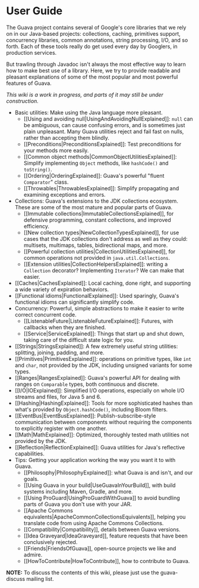 # User Guide

The Guava project contains several of Google's core libraries that we rely on in our Java-based projects: collections, caching, primitives support, concurrency libraries, common annotations, string processing, I/O, and so forth.  Each of these tools really do get used every day by Googlers, in production services.

But trawling through Javadoc isn't always the most effective way to learn how to make best use of a library.  Here, we try to provide readable and pleasant explanations of some of the most popular and most powerful features of Guava.

_This wiki is a work in progress, and parts of it may still be under construction._

  * Basic utilities: Make using the Java language more pleasant.
    * [[Using and avoiding null|UsingAndAvoidingNullExplained]]: `null` can be ambiguous, can cause confusing errors, and is sometimes just plain unpleasant.  Many Guava utilities reject and fail fast on nulls, rather than accepting them blindly.
    * [[Preconditions|PreconditionsExplained]]: Test preconditions for your methods more easily.
    * [[Common object methods|CommonObjectUtilitiesExplained]]: Simplify implementing `Object` methods, like `hashCode()` and `toString()`.
    * [[Ordering|OrderingExplained]]: Guava's powerful "fluent `Comparator`" class.
    * [[Throwables|ThrowablesExplained]]: Simplify propagating and examining exceptions and errors.
  * Collections: Guava's extensions to the JDK collections ecosystem.  These are some of the most mature and popular parts of Guava.
    * [[Immutable collections|ImmutableCollectionsExplained]], for defensive programming, constant collections, and improved efficiency.
    * [[New collection types|NewCollectionTypesExplained]], for use cases that the JDK collections don't address as well as they could: multisets, multimaps, tables, bidirectional maps, and more.
    * [[Powerful collection utilities|CollectionUtilitiesExplained]], for common operations not provided in `java.util.Collections`.
    * [[Extension utilities|CollectionHelpersExplained]]: writing a `Collection` decorator?  Implementing `Iterator`?  We can make that easier.
  * [[Caches|CachesExplained]]: Local caching, done right, and supporting a wide variety of expiration behaviors.
  * [[Functional idioms|FunctionalExplained]]: Used sparingly, Guava's functional idioms can significantly simplify code.
  * Concurrency: Powerful, simple abstractions to make it easier to write correct concurrent code.
    * [[ListenableFuture|ListenableFutureExplained]]: Futures, with callbacks when they are finished.
    * [[Service|ServiceExplained]]: Things that start up and shut down, taking care of the difficult state logic for you.
  * [[Strings|StringsExplained]]: A few extremely useful string utilities: splitting, joining, padding, and more.
  * [[Primitives|PrimitivesExplained]]: operations on primitive types, like `int` and `char`, not provided by the JDK, including unsigned variants for some types.
  * [[Ranges|RangesExplained]]: Guava's powerful API for dealing with ranges on `Comparable` types, both continuous and discrete.
  * [[I/O|IOExplained]]: Simplified I/O operations, especially on whole I/O streams and files, for Java 5 and 6.
  * [[Hashing|HashingExplained]]: Tools for more sophisticated hashes than what's provided by `Object.hashCode()`, including Bloom filters.
  * [[EventBus|EventBusExplained]]: Publish-subscribe-style communication between components without requiring the components to explicitly register with one another.
  * [[Math|MathExplained]]: Optimized, thoroughly tested math utilities not provided by the JDK.
  * [[Reflection|ReflectionExplained]]: Guava utilities for Java's reflective capabilities.
  * Tips: Getting your application working the way you want it to with Guava.
    * [[Philosophy|PhilosophyExplained]]: what Guava is and isn't, and our goals.
    * [[Using Guava in your build|UseGuavaInYourBuild]], with build systems including Maven, Gradle, and more.
    * [[Using ProGuard|UsingProGuardWithGuava]] to avoid bundling parts of Guava you don't use with your JAR.
    * [[Apache Commons equivalents|ApacheCommonCollectionsEquivalents]], helping you translate code from using Apache Commons Collections.
    * [[Compatibility|Compatibility]], details between Guava versions.
    * [[Idea Graveyard|IdeaGraveyard]], feature requests that have been conclusively rejected.
    * [[Friends|FriendsOfGuava]], open-source projects we like and admire.
    * [[HowToContribute|HowToContribute]], how to contribute to Guava.

**NOTE:** To discuss the contents of this wiki, please just use the guava-discuss mailing list.
